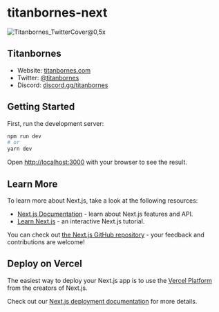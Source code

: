 # titanbornes-next

![Titanbornes_TwitterCover@0,5x](https://user-images.githubusercontent.com/45223699/156891223-35d9ee5f-fd5c-40c1-8e45-9d4ecf9b4b77.png)

## Titanbornes

- Website: [titanbornes.com](https://titanbornes.com/)
- Twitter: [@titanbornes](https://twitter.com/titanbornes)
- Discord: [discord.gg/titanbornes](https://discord.gg/titanbornes)

## Getting Started

First, run the development server:

```bash
npm run dev
# or
yarn dev
```

Open [http://localhost:3000](http://localhost:3000) with your browser to see the result.

## Learn More

To learn more about Next.js, take a look at the following resources:

- [Next.js Documentation](https://nextjs.org/docs) - learn about Next.js features and API.
- [Learn Next.js](https://nextjs.org/learn) - an interactive Next.js tutorial.

You can check out [the Next.js GitHub repository](https://github.com/vercel/next.js/) - your feedback and contributions are welcome!

## Deploy on Vercel

The easiest way to deploy your Next.js app is to use the [Vercel Platform](https://vercel.com/new?utm_medium=default-template&filter=next.js&utm_source=create-next-app&utm_campaign=create-next-app-readme) from the creators of Next.js.

Check out our [Next.js deployment documentation](https://nextjs.org/docs/deployment) for more details.
